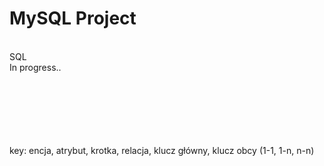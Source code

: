 # MySQL Project
<br />
SQL
<br />
In progress..


<br><br><br><br><br><br>
key: encja, atrybut, krotka, relacja, klucz główny, klucz obcy (1-1, 1-n, n-n)
